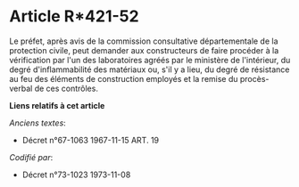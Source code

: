 # Article R*421-52

Le préfet, après avis de la commission consultative départementale de la protection civile, peut demander aux constructeurs
de faire procéder à la vérification par l'un des laboratoires agréés par le ministère de l'intérieur, du degré
d'inflammabilité des matériaux ou, s'il y a lieu, du degré de résistance au feu des éléments de construction employés et la
remise du procès-verbal de ces contrôles.

**Liens relatifs à cet article**

_Anciens textes_:

  - Décret n°67-1063 1967-11-15 ART. 19

_Codifié par_:

  - Décret n°73-1023 1973-11-08
